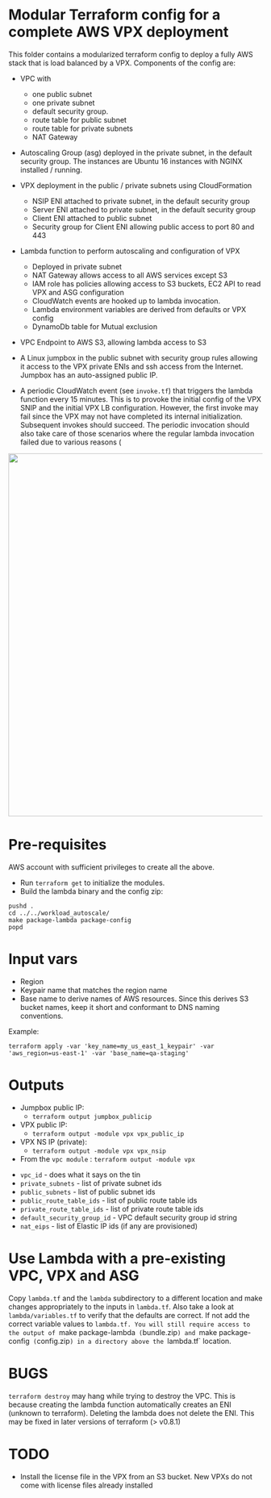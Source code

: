 # Modular Terraform config for a complete AWS VPX deployment
This folder contains a modularized terraform config to deploy a fully AWS stack that is load balanced by a VPX.
Components of the config are:

* VPC with
    - one public subnet
    - one private subnet 
    - default security group. 
    - route table for public subnet
    - route table for private subnets
    - NAT Gateway 

* Autoscaling Group (asg) deployed in the private subnet, in the default security group. The instances are Ubuntu 16 instances with NGINX installed / running.
* VPX deployment in the public / private subnets using CloudFormation
    - NSIP ENI attached to private subnet, in the default security group
    - Server ENI attached to private subnet, in the default security group
    - Client ENI attached to public subnet 
    - Security group for Client ENI allowing public access to port 80 and 443
* Lambda function to perform autoscaling and configuration of VPX
	- Deployed in private subnet 
	- NAT Gateway allows access to all AWS services except S3
	- IAM role has policies allowing access to S3 buckets, EC2 API to read VPX and ASG configuration
	- CloudWatch events are hooked up to lambda invocation.
	- Lambda environment variables are derived from defaults or VPX config
	- DynamoDb table for Mutual exclusion
* VPC Endpoint to AWS S3, allowing lambda access to S3
* A Linux jumpbox in the public subnet with security group rules allowing it access to the VPX private ENIs and ssh access from the Internet. Jumpbox has an auto-assigned public IP.
* A periodic CloudWatch event (see `invoke.tf`) that triggers the lambda function every 15 minutes. This is to provoke the initial config of the VPX SNIP and the initial VPX LB configuration. However, the first invoke may fail since the VPX may not have completed its internal initialization. Subsequent invokes should succeed. The periodic invocation should also take care of those scenarios where the regular lambda invocation failed due to various reasons (

<img src="../docs/aws_vpx_single.png" width="720"/>

# Pre-requisites
AWS account with sufficient privileges to create all the above. 
* Run `terraform get` to initialize the modules.
* Build the lambda binary and the config zip:

```
pushd .
cd ../../workload_autoscale/
make package-lambda package-config
popd
```

# Input vars
* Region
* Keypair name that matches the region name
* Base name to derive names of AWS resources. Since this derives S3 bucket names, keep it short and conformant to DNS naming conventions.

Example:
```
terraform apply -var 'key_name=my_us_east_1_keypair' -var 'aws_region=us-east-1' -var 'base_name=qa-staging'
```

# Outputs
* Jumpbox public IP:
  - `terraform output jumpbox_publicip`
* VPX public IP:
  - `terraform output -module vpx vpx_public_ip`
* VPX NS IP (private):
  - `terraform output -module vpx vpx_nsip`
* From the `vpc module` : `terraform output -module vpx`
 - `vpc_id` - does what it says on the tin
 - `private_subnets` - list of private subnet ids
 - `public_subnets` - list of public subnet ids
 - `public_route_table_ids` - list of public route table ids
 - `private_route_table_ids` - list of private route table ids
 - `default_security_group_id` - VPC default security group id string
 - `nat_eips` - list of Elastic IP ids (if any are provisioned)


# Use Lambda with a pre-existing VPC, VPX and ASG
Copy `lambda.tf` and the `lambda` subdirectory to a different location and make changes appropriately to the inputs in `lambda.tf`. Also take a look at `lambda/variables.tf` to verify that the defaults are correct. If not add the correct variable values to `lambda.tf. You will still require access to the output of `make package-lambda` (`bundle.zip`) and `make package-config` (`config.zip`) in a directory above the `lambda.tf` location.

# BUGS
`terraform destroy` may hang while trying to destroy the VPC. This is because creating the lambda function automatically creates an ENI (unknown to terraform). Deleting the lambda does not delete the ENI. This may be fixed in later versions of terraform (> v0.8.1)

# TODO
* Install the license file in the VPX from an S3 bucket. New VPXs do not come with license files already installed
